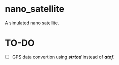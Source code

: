 # nano_satellite
A simulated nano satellite.

# TO-DO
* [ ] GPS data convertion using ***strtod*** instead of ***atof***.
